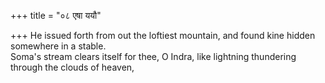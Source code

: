 +++
title = "०८ एषा ययौ"

+++
He issued forth from out the loftiest mountain, and found kine hidden somewhere in a stable.  
     Soma's stream clears itself for thee, O Indra, like lightning thundering through the clouds of heaven,